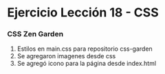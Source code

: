 # Ejercicio Lección 18 - CSS
### CSS Zen Garden 
 
1. Estilos en main.css para repositorio css-garden
2. Se agregaron imagenes desde css
3. Se agregó icono para la página desde index.html
